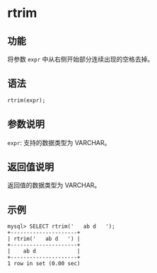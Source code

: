# rtrim

## 功能

将参数 `expr` 中从右侧开始部分连续出现的空格去掉。

## 语法

```Haskell
rtrim(expr);
```

## 参数说明

`expr`: 支持的数据类型为 VARCHAR。

## 返回值说明

返回值的数据类型为 VARCHAR。

## 示例

```Plain Text
mysql> SELECT rtrim('   ab d   ');
+---------------------+
| rtrim('   ab d   ') |
+---------------------+
|    ab d             |
+---------------------+
1 row in set (0.00 sec)
```
